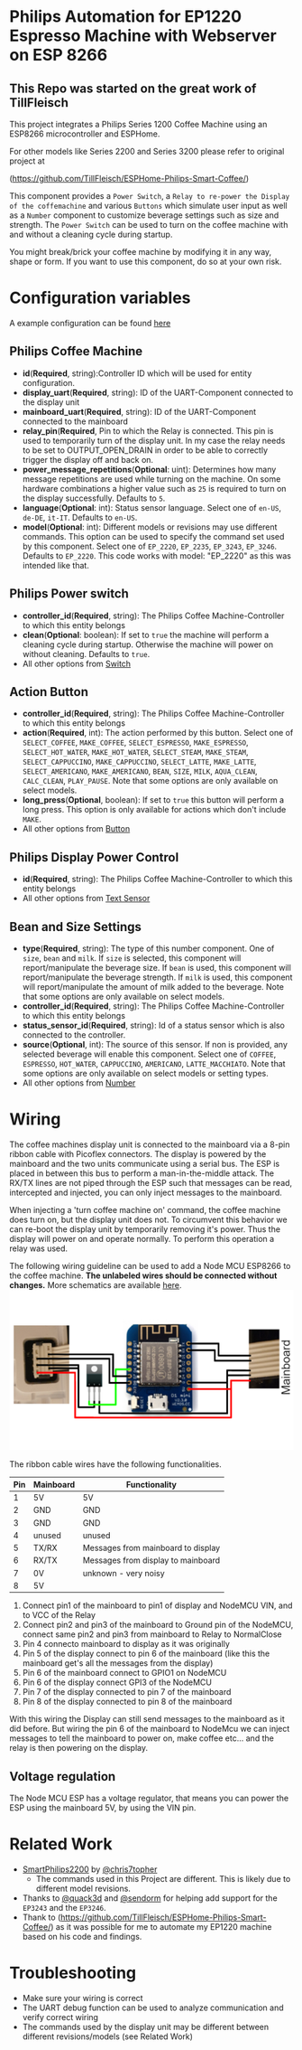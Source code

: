 # Philips Automation for EP1220 Espresso Machine with Webserver on ESP 8266


## This Repo was started on the great work of TillFleisch

This project integrates a Philips Series 1200 Coffee Machine using an ESP8266 microcontroller and ESPHome. 

For other models like Series 2200 and Series 3200 please refer to original project at 

(https://github.com/TillFleisch/ESPHome-Philips-Smart-Coffee/)

This component provides a `Power Switch`, a `Relay to re-power the Display of the coffemachine` and various `Buttons` which simulate user input as well as a `Number` component to customize beverage settings such as size and strength.
The `Power Switch` can be used to turn on the coffee machine with and without a cleaning cycle during startup.

You might break/brick your coffee machine by modifying it in any way, shape or form. If you want to use this component, do so at your own risk.

# Configuration variables

A example configuration can be found [here](example.yaml)

## Philips Coffee Machine

- **id**(**Required**, string):Controller ID which will be used for entity configuration.
- **display_uart**(**Required**, string): ID of the UART-Component connected to the display unit
- **mainboard_uart**(**Required**, string): ID of the UART-Component connected to the mainboard
- **relay_pin**(**Required**, Pin to which the Relay is connected. This pin is used to temporarily turn of the display unit. In my case the relay needs to be set to OUTPUT_OPEN_DRAIN in order to be able to correctly trigger the display off and back on.
- **power_message_repetitions**(**Optional**: uint): Determines how many message repetitions are used while turning on the machine. On some hardware combinations a higher value such as `25` is required to turn on the display successfully. Defaults to `5`.
- **language**(**Optional**: int): Status sensor language. Select one of `en-US`, `de-DE`, `it-IT`. Defaults to `en-US`.
- **model**(**Optional**: int): Different models or revisions may use different commands. This option can be used to specify the command set used by this component. Select one of `EP_2220`, `EP_2235`, `EP_3243`, `EP_3246`. Defaults to `EP_2220`. This code works with model: "EP_2220" as this was intended like that.

## Philips Power switch

- **controller_id**(**Required**, string): The Philips Coffee Machine-Controller to which this entity belongs
- **clean**(**Optional**: boolean): If set to `true` the machine will perform a cleaning cycle during startup. Otherwise the machine will power on without cleaning. Defaults to `true`.
- All other options from [Switch](https://esphome.io/components/switch/index.html#config-switch)

## Action Button

- **controller_id**(**Required**, string): The Philips Coffee Machine-Controller to which this entity belongs
- **action**(**Required**, int): The action performed by this button. Select one of `SELECT_COFFEE`, `MAKE_COFFEE`, `SELECT_ESPRESSO`, `MAKE_ESPRESSO`, `SELECT_HOT_WATER`, `MAKE_HOT_WATER`, `SELECT_STEAM`, `MAKE_STEAM`, `SELECT_CAPPUCCINO`, `MAKE_CAPPUCCINO`, `SELECT_LATTE`, `MAKE_LATTE`, `SELECT_AMERICANO`, `MAKE_AMERICANO`, `BEAN`, `SIZE`, `MILK`, `AQUA_CLEAN`, `CALC_CLEAN`, `PLAY_PAUSE`. Note that some options are only available on select models.
- **long_press**(**Optional**, boolean): If set to `true` this button will perform a long press. This option is only available for actions which don't include `MAKE`.
- All other options from [Button](https://esphome.io/components/button/index.html#config-button)

## Philips Display Power Control

- **id**(**Required**, string): The Philips Coffee Machine-Controller to which this entity belongs
- All other options from [Text Sensor](https://esphome.io/components/text_sensor/index.html#config-text-sensor)

## Bean and Size Settings

- **type**(**Required**, string): The type of this number component. One of `size`, `bean` and `milk`. If `size` is selected, this component will report/manipulate the beverage size. If `bean` is used, this component will report/manipulate the beverage strength. If `milk` is used, this component will report/manipulate the amount of milk added to the beverage. Note that some options are only available on select models.
- **controller_id**(**Required**, string): The Philips Coffee Machine-Controller to which this entity belongs
- **status_sensor_id**(**Required**, string): Id of a status sensor which is also connected to the controller.
- **source**(**Optional**, int): The source of this sensor. If non is provided, any selected beverage will enable this component. Select one of `COFFEE`, `ESPRESSO`, `HOT_WATER`, `CAPPUCCINO`, `AMERICANO`, `LATTE_MACCHIATO`. Note that some options are only available on select models or setting types.
- All other options from [Number](https://esphome.io/components/number/index.html#config-number)

# Wiring

The coffee machines display unit is connected to the mainboard via a 8-pin ribbon cable with Picoflex connectors.
The display is powered by the mainboard and the two units communicate using a serial bus.
The ESP is placed in between this bus to perform a man-in-the-middle attack.
The RX/TX lines are not piped through the ESP such that messages can be read, intercepted and injected, you can only inject messages to the mainboard.

When injecting a 'turn coffee machine on' command, the coffee machine does turn on, but the display unit does not. To circumvent this behavior we can re-boot the display unit by temporarily removing it's power. Thus the display will power on and operate normally. To perform this operation a relay was used.

The following wiring guideline can be used to add a Node MCU ESP8266 to the coffee machine. **The unlabeled wires should be connected without changes.** More schematics are available [here](#custom-pcb).
![Wiring guide](images/wiring.png)

The ribbon cable wires have the following functionalities.

| Pin | Mainboard | Functionality                      |
| --- | --------- | ---------------------------------- |
| 1   | 5V        | 5V                                 |
| 2   | GND       | GND                                |
| 3   | GND       | GND                                |
| 4   | unused    | unused                             |
| 5   | TX/RX     | Messages from mainboard to display |
| 6   | RX/TX     | Messages from display to mainboard |
| 7   | 0V        | unknown - very noisy               |
| 8   | 5V        |                                    |

1. Connect pin1 of the mainboard to pin1 of display and NodeMCU VIN, and to VCC of the Relay
2. Connect pin2 and pin3 of the mainboard to Ground pin of the NodeMCU, connect same pin2 and pin3 from mainboard to Relay to NormalClose
3. Pin 4 connecto mainboard to display as it was originally
4. Pin 5 of the display connect to pin 6 of the mainboard (like this the mainboard get's all the messages from the display)
5. Pin 6 of the mainboard connect to GPIO1 on NodeMCU
6. Pin 6 of the display connect GPI3 of the NodeMCU
7. Pin 7 of the display connected to pin 7 of the mainboard
8. Pin 8 of the display connected to pin 8 of the mainboard

With this wiring the Display can still send messages to the mainboard as it did before. But wiring the pin 6 of the mainboard to NodeMcu we can inject messages to tell the mainboard to power on, make coffee etc... and the relay is then powering on the display.

## Voltage regulation

The Node MCU ESP has a voltage regulator, that means you can power the ESP using the mainboard 5V, by using the VIN pin.

# Related Work

- [SmartPhilips2200](https://github.com/chris7topher/SmartPhilips2200) by [@chris7topher](https://github.com/chris7topher)
  - The commands used in this Project are different. This is likely due to different model revisions.
- Thanks to [@quack3d](https://github.com/quack3d) and [@sendorm](https://github.com/sendorm) for helping add support for the `EP3243` and the `EP3246`.
- Thank to (https://github.com/TillFleisch/ESPHome-Philips-Smart-Coffee/) as it was possible for me to automate my EP1220 machine based on his code and findings.

# Troubleshooting

- Make sure your wiring is correct
- The UART debug function can be used to analyze communication and verify correct wiring
- The commands used by the display unit may be different between different revisions/models (see Related Work)
